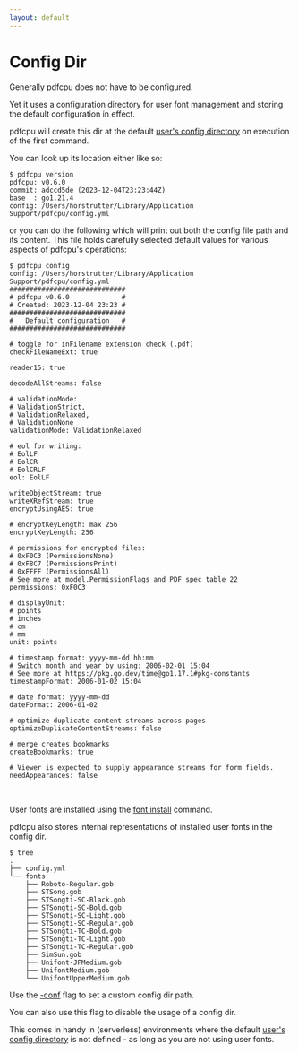 ```yaml
---
layout: default
---
```


# Config Dir

Generally pdfcpu does not have to be configured.

Yet it uses a configuration directory for user font management and storing the default configuration in effect.

pdfcpu will create this dir at the default [user's config directory](https://golang.org/pkg/os/#UserConfigDir) on execution of the first command.

You can look up its location either like so:

```
$ pdfcpu version
pdfcpu: v0.6.0
commit: adccd5de (2023-12-04T23:23:44Z)
base  : go1.21.4
config: /Users/horstrutter/Library/Application Support/pdfcpu/config.yml
```

or you can do the following which will print out both the config file path and its content. This file holds carefully selected default values for various aspects of pdfcpu's operations:

```
$ pdfcpu config
config: /Users/horstrutter/Library/Application Support/pdfcpu/config.yml
#############################
# pdfcpu v0.6.0             #
# Created: 2023-12-04 23:23 #
#############################
#   Default configuration   #
#############################

# toggle for inFilename extension check (.pdf)
checkFileNameExt: true

reader15: true

decodeAllStreams: false

# validationMode:
# ValidationStrict,
# ValidationRelaxed,
# ValidationNone
validationMode: ValidationRelaxed

# eol for writing:
# EolLF
# EolCR
# EolCRLF
eol: EolLF

writeObjectStream: true
writeXRefStream: true
encryptUsingAES: true

# encryptKeyLength: max 256
encryptKeyLength: 256

# permissions for encrypted files:
# 0xF0C3 (PermissionsNone)
# 0xF8C7 (PermissionsPrint)
# 0xFFFF (PermissionsAll)
# See more at model.PermissionFlags and PDF spec table 22
permissions: 0xF0C3

# displayUnit:
# points
# inches
# cm
# mm
unit: points

# timestamp format: yyyy-mm-dd hh:mm
# Switch month and year by using: 2006-02-01 15:04
# See more at https://pkg.go.dev/time@go1.17.1#pkg-constants
timestampFormat: 2006-01-02 15:04

# date format: yyyy-mm-dd
dateFormat: 2006-01-02

# optimize duplicate content streams across pages
optimizeDuplicateContentStreams: false

# merge creates bookmarks
createBookmarks: true

# Viewer is expected to supply appearance streams for form fields.
needAppearances: false
```

<br>

User fonts are installed using the [font install](../fonts/fonts_install.md) command.

pdfcpu also stores internal representations of installed user fonts in the config dir.

```
$ tree
.
├── config.yml
└── fonts
    ├── Roboto-Regular.gob
    ├── STSong.gob
    ├── STSongti-SC-Black.gob
    ├── STSongti-SC-Bold.gob
    ├── STSongti-SC-Light.gob
    ├── STSongti-SC-Regular.gob
    ├── STSongti-TC-Bold.gob
    ├── STSongti-TC-Light.gob
    ├── STSongti-TC-Regular.gob
    ├── SimSun.gob
    ├── Unifont-JPMedium.gob
    ├── UnifontMedium.gob
    └── UnifontUpperMedium.gob
```

Use the [-conf](common_flags.md) flag to set a custom config dir path.

You can also use this flag to disable the usage of a config dir.

This comes in handy in (serverless) environments where the default [user's config directory](https://golang.org/pkg/os/#UserConfigDir) is not defined - as long as you are not using user fonts.
